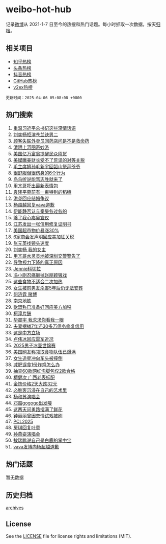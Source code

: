 # weibo-hot-hub

记录[微博](https://www.weibo.com)从 2021-1-7 日至今的热搜和热门话题。每小时抓取一次数据，按天[归档](archives)。

## 相关项目

- [知乎热榜](https://github.com/lonnyzhang423/zhihu-hot-hub)
- [头条热榜](https://github.com/lonnyzhang423/toutiao-hot-hub)
- [抖音热榜](https://github.com/lonnyzhang423/douyin-hot-hub)
- [GitHub热榜](https://github.com/lonnyzhang423/github-hot-hub)
- [v2ex热榜](https://github.com/lonnyzhang423/v2ex-hot-hub)


`更新时间：2025-04-06 05:08:08 +0800`

## 热门搜索

1. [重温习近平总书记这些深情话语](https://m.weibo.cn/search?containerid=100103type%3D1%26t%3D10%26q%3D%23%E9%87%8D%E6%B8%A9%E4%B9%A0%E8%BF%91%E5%B9%B3%E6%80%BB%E4%B9%A6%E8%AE%B0%E8%BF%99%E4%BA%9B%E6%B7%B1%E6%83%85%E8%AF%9D%E8%AF%AD%23&stream_entry_id=51&isnewpage=1&extparam=seat%3D1%26pos%3D0%26cate%3D10103%26q%3D%2523%25E9%2587%258D%25E6%25B8%25A9%25E4%25B9%25A0%25E8%25BF%2591%25E5%25B9%25B3%25E6%2580%25BB%25E4%25B9%25A6%25E8%25AE%25B0%25E8%25BF%2599%25E4%25BA%259B%25E6%25B7%25B1%25E6%2583%2585%25E8%25AF%259D%25E8%25AF%25AD%2523%26dgr%3D0%26filter_type%3Drealtimehot%26stream_entry_id%3D51%26c_type%3D51%26display_time%3D1743887287%26pre_seqid%3D174388728761103400293113)
1. [刘奕畅拒演苍兰诀男二](https://m.weibo.cn/search?containerid=100103type%3D1%26t%3D10%26q%3D%E5%88%98%E5%A5%95%E7%95%85%E6%8B%92%E6%BC%94%E8%8B%8D%E5%85%B0%E8%AF%80%E7%94%B7%E4%BA%8C&stream_entry_id=31&isnewpage=1&extparam=seat%3D1%26pos%3D0%26flag%3D2%26c_type%3D31%26band_rank%3D1%26lcate%3D5001%26cate%3D5001%26q%3D%25E5%2588%2598%25E5%25A5%2595%25E7%2595%2585%25E6%258B%2592%25E6%25BC%2594%25E8%258B%258D%25E5%2585%25B0%25E8%25AF%2580%25E7%2594%25B7%25E4%25BA%258C%26filter_type%3Drealtimehot%26realpos%3D1%26stream_entry_id%3D31%26dgr%3D0%26display_time%3D1743887287%26pre_seqid%3D174388728761103400293113)
1. [顾客失联外卖员回药店问是不是救命药](https://m.weibo.cn/search?containerid=100103type%3D1%26t%3D10%26q%3D%23%E9%A1%BE%E5%AE%A2%E5%A4%B1%E8%81%94%E5%A4%96%E5%8D%96%E5%91%98%E5%9B%9E%E8%8D%AF%E5%BA%97%E9%97%AE%E6%98%AF%E4%B8%8D%E6%98%AF%E6%95%91%E5%91%BD%E8%8D%AF%23&stream_entry_id=31&isnewpage=1&extparam=seat%3D1%26pos%3D1%26flag%3D0%26c_type%3D31%26band_rank%3D2%26lcate%3D5001%26cate%3D5001%26q%3D%2523%25E9%25A1%25BE%25E5%25AE%25A2%25E5%25A4%25B1%25E8%2581%2594%25E5%25A4%2596%25E5%258D%2596%25E5%2591%2598%25E5%259B%259E%25E8%258D%25AF%25E5%25BA%2597%25E9%2597%25AE%25E6%2598%25AF%25E4%25B8%258D%25E6%2598%25AF%25E6%2595%2591%25E5%2591%25BD%25E8%258D%25AF%2523%26filter_type%3Drealtimehot%26realpos%3D2%26stream_entry_id%3D31%26dgr%3D0%26display_time%3D1743887287%26pre_seqid%3D174388728761103400293113)
1. [清明上河图奇妙游](https://m.weibo.cn/search?containerid=100103type%3D1%26t%3D10%26q%3D%23%E6%B8%85%E6%98%8E%E4%B8%8A%E6%B2%B3%E5%9B%BE%E5%A5%87%E5%A6%99%E6%B8%B8%23&stream_entry_id=31&isnewpage=1&extparam=seat%3D1%26pos%3D2%26flag%3D0%26c_type%3D31%26band_rank%3D3%26lcate%3D5001%26cate%3D5001%26q%3D%2523%25E6%25B8%2585%25E6%2598%258E%25E4%25B8%258A%25E6%25B2%25B3%25E5%259B%25BE%25E5%25A5%2587%25E5%25A6%2599%25E6%25B8%25B8%2523%26filter_type%3Drealtimehot%26realpos%3D3%26stream_entry_id%3D31%26dgr%3D0%26display_time%3D1743887287%26pre_seqid%3D174388728761103400293113)
1. [美国亿万富翁提醒民众囤货](https://m.weibo.cn/search?containerid=100103type%3D1%26t%3D10%26q%3D%23%E7%BE%8E%E5%9B%BD%E4%BA%BF%E4%B8%87%E5%AF%8C%E7%BF%81%E6%8F%90%E9%86%92%E6%B0%91%E4%BC%97%E5%9B%A4%E8%B4%A7%23&stream_entry_id=31&isnewpage=1&extparam=seat%3D1%26pos%3D3%26flag%3D0%26c_type%3D31%26band_rank%3D4%26lcate%3D5001%26cate%3D5001%26q%3D%2523%25E7%25BE%258E%25E5%259B%25BD%25E4%25BA%25BF%25E4%25B8%2587%25E5%25AF%258C%25E7%25BF%2581%25E6%258F%2590%25E9%2586%2592%25E6%25B0%2591%25E4%25BC%2597%25E5%259B%25A4%25E8%25B4%25A7%2523%26filter_type%3Drealtimehot%26realpos%3D4%26stream_entry_id%3D31%26dgr%3D0%26display_time%3D1743887287%26pre_seqid%3D174388728761103400293113)
1. [美媒曝美财长受不了荒谬的对等关税](https://m.weibo.cn/search?containerid=100103type%3D1%26t%3D10%26q%3D%23%E7%BE%8E%E5%AA%92%E6%9B%9D%E7%BE%8E%E8%B4%A2%E9%95%BF%E5%8F%97%E4%B8%8D%E4%BA%86%E8%8D%92%E8%B0%AC%E7%9A%84%E5%AF%B9%E7%AD%89%E5%85%B3%E7%A8%8E%23&stream_entry_id=31&isnewpage=1&extparam=seat%3D1%26pos%3D4%26flag%3D0%26c_type%3D31%26band_rank%3D5%26lcate%3D5001%26cate%3D5001%26q%3D%2523%25E7%25BE%258E%25E5%25AA%2592%25E6%259B%259D%25E7%25BE%258E%25E8%25B4%25A2%25E9%2595%25BF%25E5%258F%2597%25E4%25B8%258D%25E4%25BA%2586%25E8%258D%2592%25E8%25B0%25AC%25E7%259A%2584%25E5%25AF%25B9%25E7%25AD%2589%25E5%2585%25B3%25E7%25A8%258E%2523%26filter_type%3Drealtimehot%26realpos%3D5%26stream_entry_id%3D31%26dgr%3D0%26display_time%3D1743887287%26pre_seqid%3D174388728761103400293113)
1. [毛主席嫡孙毛新宇回韶山祭拜爷爷](https://m.weibo.cn/search?containerid=100103type%3D1%26t%3D10%26q%3D%23%E6%AF%9B%E4%B8%BB%E5%B8%AD%E5%AB%A1%E5%AD%99%E6%AF%9B%E6%96%B0%E5%AE%87%E5%9B%9E%E9%9F%B6%E5%B1%B1%E7%A5%AD%E6%8B%9C%E7%88%B7%E7%88%B7%23&stream_entry_id=31&isnewpage=1&extparam=seat%3D1%26pos%3D5%26flag%3D0%26c_type%3D31%26band_rank%3D6%26lcate%3D5001%26cate%3D5001%26q%3D%2523%25E6%25AF%259B%25E4%25B8%25BB%25E5%25B8%25AD%25E5%25AB%25A1%25E5%25AD%2599%25E6%25AF%259B%25E6%2596%25B0%25E5%25AE%2587%25E5%259B%259E%25E9%259F%25B6%25E5%25B1%25B1%25E7%25A5%25AD%25E6%258B%259C%25E7%2588%25B7%25E7%2588%25B7%2523%26filter_type%3Drealtimehot%26realpos%3D6%26stream_entry_id%3D31%26dgr%3D0%26display_time%3D1743887287%26pre_seqid%3D174388728761103400293113)
1. [很舒服但很伤身的6个行为](https://m.weibo.cn/search?containerid=100103type%3D1%26t%3D10%26q%3D%23%E5%BE%88%E8%88%92%E6%9C%8D%E4%BD%86%E5%BE%88%E4%BC%A4%E8%BA%AB%E7%9A%846%E4%B8%AA%E8%A1%8C%E4%B8%BA%23&stream_entry_id=31&isnewpage=1&extparam=seat%3D1%26pos%3D6%26flag%3D0%26c_type%3D31%26band_rank%3D7%26lcate%3D5001%26cate%3D5001%26q%3D%2523%25E5%25BE%2588%25E8%2588%2592%25E6%259C%258D%25E4%25BD%2586%25E5%25BE%2588%25E4%25BC%25A4%25E8%25BA%25AB%25E7%259A%25846%25E4%25B8%25AA%25E8%25A1%258C%25E4%25B8%25BA%2523%26filter_type%3Drealtimehot%26realpos%3D7%26stream_entry_id%3D31%26dgr%3D0%26display_time%3D1743887287%26pre_seqid%3D174388728761103400293113)
1. [鸟鸟听说能骂志胜就来了](https://m.weibo.cn/search?containerid=100103type%3D1%26t%3D10%26q%3D%E9%B8%9F%E9%B8%9F%E5%90%AC%E8%AF%B4%E8%83%BD%E9%AA%82%E5%BF%97%E8%83%9C%E5%B0%B1%E6%9D%A5%E4%BA%86&stream_entry_id=31&isnewpage=1&extparam=seat%3D1%26pos%3D7%26flag%3D0%26c_type%3D31%26band_rank%3D8%26lcate%3D5001%26cate%3D5001%26q%3D%25E9%25B8%259F%25E9%25B8%259F%25E5%2590%25AC%25E8%25AF%25B4%25E8%2583%25BD%25E9%25AA%2582%25E5%25BF%2597%25E8%2583%259C%25E5%25B0%25B1%25E6%259D%25A5%25E4%25BA%2586%26filter_type%3Drealtimehot%26realpos%3D8%26stream_entry_id%3D31%26dgr%3D0%26display_time%3D1743887287%26pre_seqid%3D174388728761103400293113)
1. [甲亢哥吓出最新表情包](https://m.weibo.cn/search?containerid=100103type%3D1%26t%3D10%26q%3D%23%E7%94%B2%E4%BA%A2%E5%93%A5%E5%90%93%E5%87%BA%E6%9C%80%E6%96%B0%E8%A1%A8%E6%83%85%E5%8C%85%23&stream_entry_id=31&isnewpage=1&extparam=seat%3D1%26pos%3D8%26flag%3D0%26c_type%3D31%26band_rank%3D9%26lcate%3D5001%26cate%3D5001%26q%3D%2523%25E7%2594%25B2%25E4%25BA%25A2%25E5%2593%25A5%25E5%2590%2593%25E5%2587%25BA%25E6%259C%2580%25E6%2596%25B0%25E8%25A1%25A8%25E6%2583%2585%25E5%258C%2585%2523%26filter_type%3Drealtimehot%26realpos%3D9%26stream_entry_id%3D31%26dgr%3D0%26display_time%3D1743887287%26pre_seqid%3D174388728761103400293113)
1. [袁隆平墓前有一束特别的稻穗](https://m.weibo.cn/search?containerid=100103type%3D1%26t%3D10%26q%3D%23%E8%A2%81%E9%9A%86%E5%B9%B3%E5%A2%93%E5%89%8D%E6%9C%89%E4%B8%80%E6%9D%9F%E7%89%B9%E5%88%AB%E7%9A%84%E7%A8%BB%E7%A9%97%23&stream_entry_id=31&isnewpage=1&extparam=seat%3D1%26pos%3D9%26flag%3D0%26c_type%3D31%26band_rank%3D10%26lcate%3D5001%26cate%3D5001%26q%3D%2523%25E8%25A2%2581%25E9%259A%2586%25E5%25B9%25B3%25E5%25A2%2593%25E5%2589%258D%25E6%259C%2589%25E4%25B8%2580%25E6%259D%259F%25E7%2589%25B9%25E5%2588%25AB%25E7%259A%2584%25E7%25A8%25BB%25E7%25A9%2597%2523%26filter_type%3Drealtimehot%26realpos%3D10%26stream_entry_id%3D31%26dgr%3D0%26display_time%3D1743887287%26pre_seqid%3D174388728761103400293113)
1. [洪尧回应结婚争议](https://m.weibo.cn/search?containerid=100103type%3D1%26t%3D10%26q%3D%23%E6%B4%AA%E5%B0%A7%E5%9B%9E%E5%BA%94%E7%BB%93%E5%A9%9A%E4%BA%89%E8%AE%AE%23&stream_entry_id=31&isnewpage=1&extparam=seat%3D1%26pos%3D10%26flag%3D2%26c_type%3D31%26band_rank%3D11%26lcate%3D5001%26cate%3D5001%26q%3D%2523%25E6%25B4%25AA%25E5%25B0%25A7%25E5%259B%259E%25E5%25BA%2594%25E7%25BB%2593%25E5%25A9%259A%25E4%25BA%2589%25E8%25AE%25AE%2523%26filter_type%3Drealtimehot%26realpos%3D11%26stream_entry_id%3D31%26dgr%3D0%26display_time%3D1743887287%26pre_seqid%3D174388728761103400293113)
1. [杨超越回复vava道歉](https://m.weibo.cn/search?containerid=100103type%3D1%26t%3D10%26q%3D%23%E6%9D%A8%E8%B6%85%E8%B6%8A%E5%9B%9E%E5%A4%8Dvava%E9%81%93%E6%AD%89%23&stream_entry_id=31&isnewpage=1&extparam=seat%3D1%26pos%3D11%26flag%3D2%26c_type%3D31%26band_rank%3D12%26lcate%3D5001%26cate%3D5001%26q%3D%2523%25E6%259D%25A8%25E8%25B6%2585%25E8%25B6%258A%25E5%259B%259E%25E5%25A4%258Dvava%25E9%2581%2593%25E6%25AD%2589%2523%26filter_type%3Drealtimehot%26realpos%3D12%26stream_entry_id%3D31%26dgr%3D0%26display_time%3D1743887287%26pre_seqid%3D174388728761103400293113)
1. [伊能静否认与秦昊各过各的](https://m.weibo.cn/search?containerid=100103type%3D1%26t%3D10%26q%3D%23%E4%BC%8A%E8%83%BD%E9%9D%99%E5%90%A6%E8%AE%A4%E4%B8%8E%E7%A7%A6%E6%98%8A%E5%90%84%E8%BF%87%E5%90%84%E7%9A%84%23&stream_entry_id=31&isnewpage=1&extparam=seat%3D1%26pos%3D12%26flag%3D2%26c_type%3D31%26band_rank%3D13%26lcate%3D5001%26cate%3D5001%26q%3D%2523%25E4%25BC%258A%25E8%2583%25BD%25E9%259D%2599%25E5%2590%25A6%25E8%25AE%25A4%25E4%25B8%258E%25E7%25A7%25A6%25E6%2598%258A%25E5%2590%2584%25E8%25BF%2587%25E5%2590%2584%25E7%259A%2584%2523%26filter_type%3Drealtimehot%26realpos%3D13%26stream_entry_id%3D31%26dgr%3D0%26display_time%3D1743887287%26pre_seqid%3D174388728761103400293113)
1. [够了我心疼吴宣仪](https://m.weibo.cn/search?containerid=100103type%3D1%26t%3D10%26q%3D%23%E5%A4%9F%E4%BA%86%E6%88%91%E5%BF%83%E7%96%BC%E5%90%B4%E5%AE%A3%E4%BB%AA%23&stream_entry_id=31&isnewpage=1&extparam=seat%3D1%26pos%3D13%26flag%3D0%26c_type%3D31%26band_rank%3D14%26lcate%3D5001%26cate%3D5001%26q%3D%2523%25E5%25A4%259F%25E4%25BA%2586%25E6%2588%2591%25E5%25BF%2583%25E7%2596%25BC%25E5%2590%25B4%25E5%25AE%25A3%25E4%25BB%25AA%2523%26filter_type%3Drealtimehot%26realpos%3D14%26stream_entry_id%3D31%26dgr%3D0%26display_time%3D1743887287%26pre_seqid%3D174388728761103400293113)
1. [江苏发出一张信用修复证明书](https://m.weibo.cn/search?containerid=100103type%3D1%26t%3D10%26q%3D%23%E6%B1%9F%E8%8B%8F%E5%8F%91%E5%87%BA%E4%B8%80%E5%BC%A0%E4%BF%A1%E7%94%A8%E4%BF%AE%E5%A4%8D%E8%AF%81%E6%98%8E%E4%B9%A6%23&stream_entry_id=31&isnewpage=1&extparam=seat%3D1%26pos%3D14%26flag%3D0%26c_type%3D31%26band_rank%3D15%26lcate%3D5001%26cate%3D5001%26q%3D%2523%25E6%25B1%259F%25E8%258B%258F%25E5%258F%2591%25E5%2587%25BA%25E4%25B8%2580%25E5%25BC%25A0%25E4%25BF%25A1%25E7%2594%25A8%25E4%25BF%25AE%25E5%25A4%258D%25E8%25AF%2581%25E6%2598%258E%25E4%25B9%25A6%2523%26filter_type%3Drealtimehot%26realpos%3D15%26stream_entry_id%3D31%26dgr%3D0%26display_time%3D1743887287%26pre_seqid%3D174388728761103400293113)
1. [美国超市物价暴涨30%](https://m.weibo.cn/search?containerid=100103type%3D1%26t%3D10%26q%3D%23%E7%BE%8E%E5%9B%BD%E8%B6%85%E5%B8%82%E7%89%A9%E4%BB%B7%E6%9A%B4%E6%B6%A830%25%23&stream_entry_id=31&isnewpage=1&extparam=seat%3D1%26pos%3D15%26flag%3D0%26c_type%3D31%26band_rank%3D16%26lcate%3D5001%26cate%3D5001%26q%3D%2523%25E7%25BE%258E%25E5%259B%25BD%25E8%25B6%2585%25E5%25B8%2582%25E7%2589%25A9%25E4%25BB%25B7%25E6%259A%25B4%25E6%25B6%25A830%2525%2523%26filter_type%3Drealtimehot%26realpos%3D16%26stream_entry_id%3D31%26dgr%3D0%26display_time%3D1743887287%26pre_seqid%3D174388728761103400293113)
1. [6家商会发声明回应美加征关税](https://m.weibo.cn/search?containerid=100103type%3D1%26t%3D10%26q%3D%236%E5%AE%B6%E5%95%86%E4%BC%9A%E5%8F%91%E5%A3%B0%E6%98%8E%E5%9B%9E%E5%BA%94%E7%BE%8E%E5%8A%A0%E5%BE%81%E5%85%B3%E7%A8%8E%23&stream_entry_id=31&isnewpage=1&extparam=seat%3D1%26pos%3D16%26flag%3D0%26c_type%3D31%26band_rank%3D17%26lcate%3D5001%26cate%3D5001%26q%3D%25236%25E5%25AE%25B6%25E5%2595%2586%25E4%25BC%259A%25E5%258F%2591%25E5%25A3%25B0%25E6%2598%258E%25E5%259B%259E%25E5%25BA%2594%25E7%25BE%258E%25E5%258A%25A0%25E5%25BE%2581%25E5%2585%25B3%25E7%25A8%258E%2523%26filter_type%3Drealtimehot%26realpos%3D17%26stream_entry_id%3D31%26dgr%3D0%26display_time%3D1743887287%26pre_seqid%3D174388728761103400293113)
1. [张元英找镜头速度](https://m.weibo.cn/search?containerid=100103type%3D1%26t%3D10%26q%3D%23%E5%BC%A0%E5%85%83%E8%8B%B1%E6%89%BE%E9%95%9C%E5%A4%B4%E9%80%9F%E5%BA%A6%23&stream_entry_id=31&isnewpage=1&extparam=seat%3D1%26pos%3D17%26flag%3D0%26c_type%3D31%26band_rank%3D18%26lcate%3D5001%26cate%3D5001%26q%3D%2523%25E5%25BC%25A0%25E5%2585%2583%25E8%258B%25B1%25E6%2589%25BE%25E9%2595%259C%25E5%25A4%25B4%25E9%2580%259F%25E5%25BA%25A6%2523%26filter_type%3Drealtimehot%26realpos%3D18%26stream_entry_id%3D31%26dgr%3D0%26display_time%3D1743887287%26pre_seqid%3D174388728761103400293113)
1. [刘奕畅 我的女主](https://m.weibo.cn/search?containerid=100103type%3D1%26t%3D10%26q%3D%E5%88%98%E5%A5%95%E7%95%85+%E6%88%91%E7%9A%84%E5%A5%B3%E4%B8%BB&stream_entry_id=31&isnewpage=1&extparam=seat%3D1%26pos%3D18%26flag%3D0%26c_type%3D31%26band_rank%3D19%26lcate%3D5001%26cate%3D5001%26q%3D%25E5%2588%2598%25E5%25A5%2595%25E7%2595%2585%2520%25E6%2588%2591%25E7%259A%2584%25E5%25A5%25B3%25E4%25B8%25BB%26filter_type%3Drealtimehot%26realpos%3D19%26stream_entry_id%3D31%26dgr%3D0%26display_time%3D1743887287%26pre_seqid%3D174388728761103400293113)
1. [甲亢哥水灵灵地被深圳交警警告了](https://m.weibo.cn/search?containerid=100103type%3D1%26t%3D10%26q%3D%23%E7%94%B2%E4%BA%A2%E5%93%A5%E6%B0%B4%E7%81%B5%E7%81%B5%E5%9C%B0%E8%A2%AB%E6%B7%B1%E5%9C%B3%E4%BA%A4%E8%AD%A6%E8%AD%A6%E5%91%8A%E4%BA%86%23&stream_entry_id=31&isnewpage=1&extparam=seat%3D1%26pos%3D19%26flag%3D0%26c_type%3D31%26band_rank%3D20%26lcate%3D5001%26cate%3D5001%26q%3D%2523%25E7%2594%25B2%25E4%25BA%25A2%25E5%2593%25A5%25E6%25B0%25B4%25E7%2581%25B5%25E7%2581%25B5%25E5%259C%25B0%25E8%25A2%25AB%25E6%25B7%25B1%25E5%259C%25B3%25E4%25BA%25A4%25E8%25AD%25A6%25E8%25AD%25A6%25E5%2591%258A%25E4%25BA%2586%2523%26filter_type%3Drealtimehot%26realpos%3D20%26stream_entry_id%3D31%26dgr%3D0%26display_time%3D1743887287%26pre_seqid%3D174388728761103400293113)
1. [导致视力下降的真正原因](https://m.weibo.cn/search?containerid=100103type%3D1%26t%3D10%26q%3D%E5%AF%BC%E8%87%B4%E8%A7%86%E5%8A%9B%E4%B8%8B%E9%99%8D%E7%9A%84%E7%9C%9F%E6%AD%A3%E5%8E%9F%E5%9B%A0&stream_entry_id=31&isnewpage=1&extparam=seat%3D1%26pos%3D20%26flag%3D0%26c_type%3D31%26band_rank%3D21%26lcate%3D5001%26cate%3D5001%26q%3D%25E5%25AF%25BC%25E8%2587%25B4%25E8%25A7%2586%25E5%258A%259B%25E4%25B8%258B%25E9%2599%258D%25E7%259A%2584%25E7%259C%259F%25E6%25AD%25A3%25E5%258E%259F%25E5%259B%25A0%26filter_type%3Drealtimehot%26realpos%3D21%26stream_entry_id%3D31%26dgr%3D0%26display_time%3D1743887287%26pre_seqid%3D174388728761103400293113)
1. [Jennie科切拉](https://m.weibo.cn/search?containerid=100103type%3D1%26t%3D10%26q%3D%23Jennie%E7%A7%91%E5%88%87%E6%8B%89%23&stream_entry_id=31&isnewpage=1&extparam=seat%3D1%26pos%3D21%26flag%3D0%26c_type%3D31%26band_rank%3D22%26lcate%3D5001%26cate%3D5001%26q%3D%2523Jennie%25E7%25A7%2591%25E5%2588%2587%25E6%258B%2589%2523%26filter_type%3Drealtimehot%26realpos%3D22%26stream_entry_id%3D31%26dgr%3D0%26display_time%3D1743887287%26pre_seqid%3D174388728761103400293113)
1. [冯小刚忍痛删掉赵丽颖狠戏](https://m.weibo.cn/search?containerid=100103type%3D1%26t%3D10%26q%3D%23%E5%86%AF%E5%B0%8F%E5%88%9A%E5%BF%8D%E7%97%9B%E5%88%A0%E6%8E%89%E8%B5%B5%E4%B8%BD%E9%A2%96%E7%8B%A0%E6%88%8F%23&stream_entry_id=31&isnewpage=1&extparam=seat%3D1%26pos%3D22%26flag%3D2%26c_type%3D31%26band_rank%3D23%26lcate%3D5001%26cate%3D5001%26q%3D%2523%25E5%2586%25AF%25E5%25B0%258F%25E5%2588%259A%25E5%25BF%258D%25E7%2597%259B%25E5%2588%25A0%25E6%258E%2589%25E8%25B5%25B5%25E4%25B8%25BD%25E9%25A2%2596%25E7%258B%25A0%25E6%2588%258F%2523%26filter_type%3Drealtimehot%26realpos%3D23%26stream_entry_id%3D31%26dgr%3D0%26display_time%3D1743887287%26pre_seqid%3D174388728761103400293113)
1. [这些食物不适合二次加热](https://m.weibo.cn/search?containerid=100103type%3D1%26t%3D10%26q%3D%23%E8%BF%99%E4%BA%9B%E9%A3%9F%E7%89%A9%E4%B8%8D%E9%80%82%E5%90%88%E4%BA%8C%E6%AC%A1%E5%8A%A0%E7%83%AD%23&stream_entry_id=31&isnewpage=1&extparam=seat%3D1%26pos%3D23%26flag%3D0%26c_type%3D31%26band_rank%3D24%26lcate%3D5001%26cate%3D5001%26q%3D%2523%25E8%25BF%2599%25E4%25BA%259B%25E9%25A3%259F%25E7%2589%25A9%25E4%25B8%258D%25E9%2580%2582%25E5%2590%2588%25E4%25BA%258C%25E6%25AC%25A1%25E5%258A%25A0%25E7%2583%25AD%2523%26filter_type%3Drealtimehot%26realpos%3D24%26stream_entry_id%3D31%26dgr%3D0%26display_time%3D1743887287%26pre_seqid%3D174388728761103400293113)
1. [女生被前男友杀害5年后仍无法安葬](https://m.weibo.cn/search?containerid=100103type%3D1%26t%3D10%26q%3D%23%E5%A5%B3%E7%94%9F%E8%A2%AB%E5%89%8D%E7%94%B7%E5%8F%8B%E6%9D%80%E5%AE%B35%E5%B9%B4%E5%90%8E%E4%BB%8D%E6%97%A0%E6%B3%95%E5%AE%89%E8%91%AC%23&stream_entry_id=31&isnewpage=1&extparam=seat%3D1%26pos%3D24%26flag%3D0%26c_type%3D31%26band_rank%3D25%26lcate%3D5001%26cate%3D5001%26q%3D%2523%25E5%25A5%25B3%25E7%2594%259F%25E8%25A2%25AB%25E5%2589%258D%25E7%2594%25B7%25E5%258F%258B%25E6%259D%2580%25E5%25AE%25B35%25E5%25B9%25B4%25E5%2590%258E%25E4%25BB%258D%25E6%2597%25A0%25E6%25B3%2595%25E5%25AE%2589%25E8%2591%25AC%2523%26filter_type%3Drealtimehot%26realpos%3D25%26stream_entry_id%3D31%26dgr%3D0%26display_time%3D1743887287%26pre_seqid%3D174388728761103400293113)
1. [何济霆 赌博](https://m.weibo.cn/search?containerid=100103type%3D1%26t%3D10%26q%3D%E4%BD%95%E6%B5%8E%E9%9C%86+%E8%B5%8C%E5%8D%9A&stream_entry_id=31&isnewpage=1&extparam=seat%3D1%26pos%3D25%26flag%3D0%26c_type%3D31%26band_rank%3D26%26lcate%3D5001%26cate%3D5001%26q%3D%25E4%25BD%2595%25E6%25B5%258E%25E9%259C%2586%2520%25E8%25B5%258C%25E5%258D%259A%26filter_type%3Drealtimehot%26realpos%3D26%26stream_entry_id%3D31%26dgr%3D0%26display_time%3D1743887287%26pre_seqid%3D174388728761103400293113)
1. [南京地铁](https://m.weibo.cn/search?containerid=100103type%3D1%26t%3D10%26q%3D%E5%8D%97%E4%BA%AC%E5%9C%B0%E9%93%81&stream_entry_id=31&isnewpage=1&extparam=seat%3D1%26pos%3D26%26flag%3D0%26c_type%3D31%26band_rank%3D27%26lcate%3D5001%26cate%3D5001%26q%3D%25E5%258D%2597%25E4%25BA%25AC%25E5%259C%25B0%25E9%2593%2581%26filter_type%3Drealtimehot%26realpos%3D27%26stream_entry_id%3D31%26dgr%3D0%26display_time%3D1743887287%26pre_seqid%3D174388728761103400293113)
1. [欧盟称已准备好回应美方加税](https://m.weibo.cn/search?containerid=100103type%3D1%26t%3D10%26q%3D%23%E6%AC%A7%E7%9B%9F%E7%A7%B0%E5%B7%B2%E5%87%86%E5%A4%87%E5%A5%BD%E5%9B%9E%E5%BA%94%E7%BE%8E%E6%96%B9%E5%8A%A0%E7%A8%8E%23&stream_entry_id=31&isnewpage=1&extparam=seat%3D1%26pos%3D27%26flag%3D0%26c_type%3D31%26band_rank%3D28%26lcate%3D5001%26cate%3D5001%26q%3D%2523%25E6%25AC%25A7%25E7%259B%259F%25E7%25A7%25B0%25E5%25B7%25B2%25E5%2587%2586%25E5%25A4%2587%25E5%25A5%25BD%25E5%259B%259E%25E5%25BA%2594%25E7%25BE%258E%25E6%2596%25B9%25E5%258A%25A0%25E7%25A8%258E%2523%26filter_type%3Drealtimehot%26realpos%3D28%26stream_entry_id%3D31%26dgr%3D0%26display_time%3D1743887287%26pre_seqid%3D174388728761103400293113)
1. [柯淳片酬](https://m.weibo.cn/search?containerid=100103type%3D1%26t%3D10%26q%3D%23%E6%9F%AF%E6%B7%B3%E7%89%87%E9%85%AC%23&stream_entry_id=31&isnewpage=1&extparam=seat%3D1%26pos%3D28%26flag%3D0%26c_type%3D31%26band_rank%3D29%26lcate%3D5001%26cate%3D5001%26q%3D%2523%25E6%259F%25AF%25E6%25B7%25B3%25E7%2589%2587%25E9%2585%25AC%2523%26filter_type%3Drealtimehot%26realpos%3D29%26stream_entry_id%3D31%26dgr%3D0%26display_time%3D1743887287%26pre_seqid%3D174388728761103400293113)
1. [华晨宇 我求求你看我一眼](https://m.weibo.cn/search?containerid=100103type%3D1%26t%3D10%26q%3D%E5%8D%8E%E6%99%A8%E5%AE%87+%E6%88%91%E6%B1%82%E6%B1%82%E4%BD%A0%E7%9C%8B%E6%88%91%E4%B8%80%E7%9C%BC&stream_entry_id=31&isnewpage=1&extparam=seat%3D1%26pos%3D29%26flag%3D0%26c_type%3D31%26band_rank%3D30%26lcate%3D5001%26cate%3D5001%26q%3D%25E5%258D%258E%25E6%2599%25A8%25E5%25AE%2587%2520%25E6%2588%2591%25E6%25B1%2582%25E6%25B1%2582%25E4%25BD%25A0%25E7%259C%258B%25E6%2588%2591%25E4%25B8%2580%25E7%259C%25BC%26filter_type%3Drealtimehot%26realpos%3D30%26stream_entry_id%3D31%26dgr%3D0%26display_time%3D1743887287%26pre_seqid%3D174388728761103400293113)
1. [夫妻摆摊7年还30多万债务修复信用](https://m.weibo.cn/search?containerid=100103type%3D1%26t%3D10%26q%3D%23%E5%A4%AB%E5%A6%BB%E6%91%86%E6%91%8A7%E5%B9%B4%E8%BF%9830%E5%A4%9A%E4%B8%87%E5%80%BA%E5%8A%A1%E4%BF%AE%E5%A4%8D%E4%BF%A1%E7%94%A8%23&stream_entry_id=31&isnewpage=1&extparam=seat%3D1%26pos%3D30%26flag%3D0%26c_type%3D31%26band_rank%3D31%26lcate%3D5001%26cate%3D5001%26q%3D%2523%25E5%25A4%25AB%25E5%25A6%25BB%25E6%2591%2586%25E6%2591%258A7%25E5%25B9%25B4%25E8%25BF%259830%25E5%25A4%259A%25E4%25B8%2587%25E5%2580%25BA%25E5%258A%25A1%25E4%25BF%25AE%25E5%25A4%258D%25E4%25BF%25A1%25E7%2594%25A8%2523%26filter_type%3Drealtimehot%26realpos%3D31%26stream_entry_id%3D31%26dgr%3D0%26display_time%3D1743887287%26pre_seqid%3D174388728761103400293113)
1. [这是中方立场](https://m.weibo.cn/search?containerid=100103type%3D1%26t%3D10%26q%3D%23%E8%BF%99%E6%98%AF%E4%B8%AD%E6%96%B9%E7%AB%8B%E5%9C%BA%23&stream_entry_id=31&isnewpage=1&extparam=seat%3D1%26pos%3D31%26flag%3D0%26c_type%3D31%26band_rank%3D32%26lcate%3D5001%26cate%3D5001%26q%3D%2523%25E8%25BF%2599%25E6%2598%25AF%25E4%25B8%25AD%25E6%2596%25B9%25E7%25AB%258B%25E5%259C%25BA%2523%26filter_type%3Drealtimehot%26realpos%3D32%26stream_entry_id%3D31%26dgr%3D0%26display_time%3D1743887287%26pre_seqid%3D174388728761103400293113)
1. [卢伟冰回应雷军近况](https://m.weibo.cn/search?containerid=100103type%3D1%26t%3D10%26q%3D%23%E5%8D%A2%E4%BC%9F%E5%86%B0%E5%9B%9E%E5%BA%94%E9%9B%B7%E5%86%9B%E8%BF%91%E5%86%B5%23&stream_entry_id=31&isnewpage=1&extparam=seat%3D1%26pos%3D32%26flag%3D0%26c_type%3D31%26band_rank%3D33%26lcate%3D5001%26cate%3D5001%26q%3D%2523%25E5%258D%25A2%25E4%25BC%259F%25E5%2586%25B0%25E5%259B%259E%25E5%25BA%2594%25E9%259B%25B7%25E5%2586%259B%25E8%25BF%2591%25E5%2586%25B5%2523%26filter_type%3Drealtimehot%26realpos%3D33%26stream_entry_id%3D31%26dgr%3D0%26display_time%3D1743887287%26pre_seqid%3D174388728761103400293113)
1. [2025男子冰壶世锦赛](https://m.weibo.cn/search?containerid=100103type%3D1%26t%3D10%26q%3D%232025%E7%94%B7%E5%AD%90%E5%86%B0%E5%A3%B6%E4%B8%96%E9%94%A6%E8%B5%9B%23&stream_entry_id=31&isnewpage=1&extparam=seat%3D1%26pos%3D33%26flag%3D0%26c_type%3D31%26band_rank%3D34%26lcate%3D5001%26cate%3D5001%26q%3D%25232025%25E7%2594%25B7%25E5%25AD%2590%25E5%2586%25B0%25E5%25A3%25B6%25E4%25B8%2596%25E9%2594%25A6%25E8%25B5%259B%2523%26filter_type%3Drealtimehot%26realpos%3D34%26stream_entry_id%3D31%26dgr%3D0%26display_time%3D1743887287%26pre_seqid%3D174388728761103400293113)
1. [美国网友称领取食物队伍已爆满](https://m.weibo.cn/search?containerid=100103type%3D1%26t%3D10%26q%3D%23%E7%BE%8E%E5%9B%BD%E7%BD%91%E5%8F%8B%E7%A7%B0%E9%A2%86%E5%8F%96%E9%A3%9F%E7%89%A9%E9%98%9F%E4%BC%8D%E5%B7%B2%E7%88%86%E6%BB%A1%23&stream_entry_id=31&isnewpage=1&extparam=seat%3D1%26pos%3D34%26flag%3D0%26c_type%3D31%26band_rank%3D35%26lcate%3D5001%26cate%3D5001%26q%3D%2523%25E7%25BE%258E%25E5%259B%25BD%25E7%25BD%2591%25E5%258F%258B%25E7%25A7%25B0%25E9%25A2%2586%25E5%258F%2596%25E9%25A3%259F%25E7%2589%25A9%25E9%2598%259F%25E4%25BC%258D%25E5%25B7%25B2%25E7%2588%2586%25E6%25BB%25A1%2523%26filter_type%3Drealtimehot%26realpos%3D35%26stream_entry_id%3D31%26dgr%3D0%26display_time%3D1743887287%26pre_seqid%3D174388728761103400293113)
1. [女生追星冲向车头被撞倒](https://m.weibo.cn/search?containerid=100103type%3D1%26t%3D10%26q%3D%23%E5%A5%B3%E7%94%9F%E8%BF%BD%E6%98%9F%E5%86%B2%E5%90%91%E8%BD%A6%E5%A4%B4%E8%A2%AB%E6%92%9E%E5%80%92%23&stream_entry_id=31&isnewpage=1&extparam=seat%3D1%26pos%3D35%26flag%3D0%26c_type%3D31%26band_rank%3D36%26lcate%3D5001%26cate%3D5001%26q%3D%2523%25E5%25A5%25B3%25E7%2594%259F%25E8%25BF%25BD%25E6%2598%259F%25E5%2586%25B2%25E5%2590%2591%25E8%25BD%25A6%25E5%25A4%25B4%25E8%25A2%25AB%25E6%2592%259E%25E5%2580%2592%2523%26filter_type%3Drealtimehot%26realpos%3D36%26stream_entry_id%3D31%26dgr%3D0%26display_time%3D1743887287%26pre_seqid%3D174388728761103400293113)
1. [减肥误食1份炸鸡怎么办](https://m.weibo.cn/search?containerid=100103type%3D1%26t%3D10%26q%3D%23%E5%87%8F%E8%82%A5%E8%AF%AF%E9%A3%9F1%E4%BB%BD%E7%82%B8%E9%B8%A1%E6%80%8E%E4%B9%88%E5%8A%9E%23&stream_entry_id=31&isnewpage=1&extparam=seat%3D1%26pos%3D36%26flag%3D0%26c_type%3D31%26band_rank%3D37%26lcate%3D5001%26cate%3D5001%26q%3D%2523%25E5%2587%258F%25E8%2582%25A5%25E8%25AF%25AF%25E9%25A3%259F1%25E4%25BB%25BD%25E7%2582%25B8%25E9%25B8%25A1%25E6%2580%258E%25E4%25B9%2588%25E5%258A%259E%2523%26filter_type%3Drealtimehot%26realpos%3D37%26stream_entry_id%3D31%26dgr%3D0%26display_time%3D1743887287%26pre_seqid%3D174388728761103400293113)
1. [抽查60款网红泡脚包仅2款合格](https://m.weibo.cn/search?containerid=100103type%3D1%26t%3D10%26q%3D%23%E6%8A%BD%E6%9F%A560%E6%AC%BE%E7%BD%91%E7%BA%A2%E6%B3%A1%E8%84%9A%E5%8C%85%E4%BB%852%E6%AC%BE%E5%90%88%E6%A0%BC%23&stream_entry_id=31&isnewpage=1&extparam=seat%3D1%26pos%3D37%26flag%3D0%26c_type%3D31%26band_rank%3D38%26lcate%3D5001%26cate%3D5001%26q%3D%2523%25E6%258A%25BD%25E6%259F%25A560%25E6%25AC%25BE%25E7%25BD%2591%25E7%25BA%25A2%25E6%25B3%25A1%25E8%2584%259A%25E5%258C%2585%25E4%25BB%25852%25E6%25AC%25BE%25E5%2590%2588%25E6%25A0%25BC%2523%26filter_type%3Drealtimehot%26realpos%3D38%26stream_entry_id%3D31%26dgr%3D0%26display_time%3D1743887287%26pre_seqid%3D174388728761103400293113)
1. [檀健次 广西老表标配](https://m.weibo.cn/search?containerid=100103type%3D1%26t%3D10%26q%3D%E6%AA%80%E5%81%A5%E6%AC%A1+%E5%B9%BF%E8%A5%BF%E8%80%81%E8%A1%A8%E6%A0%87%E9%85%8D&stream_entry_id=31&isnewpage=1&extparam=seat%3D1%26pos%3D38%26flag%3D0%26c_type%3D31%26band_rank%3D39%26lcate%3D5001%26cate%3D5001%26q%3D%25E6%25AA%2580%25E5%2581%25A5%25E6%25AC%25A1%2520%25E5%25B9%25BF%25E8%25A5%25BF%25E8%2580%2581%25E8%25A1%25A8%25E6%25A0%2587%25E9%2585%258D%26filter_type%3Drealtimehot%26realpos%3D39%26stream_entry_id%3D31%26dgr%3D0%26display_time%3D1743887287%26pre_seqid%3D174388728761103400293113)
1. [金饰价格2天大跌32元](https://m.weibo.cn/search?containerid=100103type%3D1%26t%3D10%26q%3D%23%E9%87%91%E9%A5%B0%E4%BB%B7%E6%A0%BC2%E5%A4%A9%E5%A4%A7%E8%B7%8C32%E5%85%83%23&stream_entry_id=31&isnewpage=1&extparam=seat%3D1%26pos%3D39%26flag%3D1%26c_type%3D31%26band_rank%3D40%26lcate%3D5001%26cate%3D5001%26q%3D%2523%25E9%2587%2591%25E9%25A5%25B0%25E4%25BB%25B7%25E6%25A0%25BC2%25E5%25A4%25A9%25E5%25A4%25A7%25E8%25B7%258C32%25E5%2585%2583%2523%26filter_type%3Drealtimehot%26realpos%3D40%26stream_entry_id%3D31%26dgr%3D0%26display_time%3D1743887287%26pre_seqid%3D174388728761103400293113)
1. [必胜客沉浸在自己的艺术里](https://m.weibo.cn/search?containerid=100103type%3D1%26t%3D10%26q%3D%E5%BF%85%E8%83%9C%E5%AE%A2%E6%B2%89%E6%B5%B8%E5%9C%A8%E8%87%AA%E5%B7%B1%E7%9A%84%E8%89%BA%E6%9C%AF%E9%87%8C&stream_entry_id=31&isnewpage=1&extparam=seat%3D1%26pos%3D40%26flag%3D0%26c_type%3D31%26band_rank%3D41%26lcate%3D5001%26cate%3D5001%26q%3D%25E5%25BF%2585%25E8%2583%259C%25E5%25AE%25A2%25E6%25B2%2589%25E6%25B5%25B8%25E5%259C%25A8%25E8%2587%25AA%25E5%25B7%25B1%25E7%259A%2584%25E8%2589%25BA%25E6%259C%25AF%25E9%2587%258C%26filter_type%3Drealtimehot%26realpos%3D41%26stream_entry_id%3D31%26dgr%3D0%26display_time%3D1743887287%26pre_seqid%3D174388728761103400293113)
1. [杨和苏演唱会](https://m.weibo.cn/search?containerid=100103type%3D1%26t%3D10%26q%3D%E6%9D%A8%E5%92%8C%E8%8B%8F%E6%BC%94%E5%94%B1%E4%BC%9A&stream_entry_id=31&isnewpage=1&extparam=seat%3D1%26pos%3D41%26flag%3D0%26c_type%3D31%26band_rank%3D42%26lcate%3D5001%26cate%3D5001%26q%3D%25E6%259D%25A8%25E5%2592%258C%25E8%258B%258F%25E6%25BC%2594%25E5%2594%25B1%25E4%25BC%259A%26filter_type%3Drealtimehot%26realpos%3D42%26stream_entry_id%3D31%26dgr%3D0%26display_time%3D1743887287%26pre_seqid%3D174388728761103400293113)
1. [邓超gogogo出发喽](https://m.weibo.cn/search?containerid=100103type%3D1%26t%3D10%26q%3D%23%E9%82%93%E8%B6%85gogogo%E5%87%BA%E5%8F%91%E5%96%BD%23&stream_entry_id=31&isnewpage=1&extparam=seat%3D1%26pos%3D42%26flag%3D0%26c_type%3D31%26band_rank%3D43%26lcate%3D5001%26cate%3D5001%26q%3D%2523%25E9%2582%2593%25E8%25B6%2585gogogo%25E5%2587%25BA%25E5%258F%2591%25E5%2596%25BD%2523%26filter_type%3Drealtimehot%26realpos%3D43%26stream_entry_id%3D31%26dgr%3D0%26display_time%3D1743887287%26pre_seqid%3D174388728761103400293113)
1. [这两天问勇路摆满了鲜花](https://m.weibo.cn/search?containerid=100103type%3D1%26t%3D10%26q%3D%23%E8%BF%99%E4%B8%A4%E5%A4%A9%E9%97%AE%E5%8B%87%E8%B7%AF%E6%91%86%E6%BB%A1%E4%BA%86%E9%B2%9C%E8%8A%B1%23&stream_entry_id=31&isnewpage=1&extparam=seat%3D1%26pos%3D43%26flag%3D1%26c_type%3D31%26band_rank%3D44%26lcate%3D5001%26cate%3D5001%26q%3D%2523%25E8%25BF%2599%25E4%25B8%25A4%25E5%25A4%25A9%25E9%2597%25AE%25E5%258B%2587%25E8%25B7%25AF%25E6%2591%2586%25E6%25BB%25A1%25E4%25BA%2586%25E9%25B2%259C%25E8%258A%25B1%2523%26filter_type%3Drealtimehot%26realpos%3D44%26stream_entry_id%3D31%26dgr%3D0%26display_time%3D1743887287%26pre_seqid%3D174388728761103400293113)
1. [钟丽丽曾因恋情试戏被刷](https://m.weibo.cn/search?containerid=100103type%3D1%26t%3D10%26q%3D%23%E9%92%9F%E4%B8%BD%E4%B8%BD%E6%9B%BE%E5%9B%A0%E6%81%8B%E6%83%85%E8%AF%95%E6%88%8F%E8%A2%AB%E5%88%B7%23&stream_entry_id=31&isnewpage=1&extparam=seat%3D1%26pos%3D44%26flag%3D0%26c_type%3D31%26band_rank%3D45%26lcate%3D5001%26cate%3D5001%26q%3D%2523%25E9%2592%259F%25E4%25B8%25BD%25E4%25B8%25BD%25E6%259B%25BE%25E5%259B%25A0%25E6%2581%258B%25E6%2583%2585%25E8%25AF%2595%25E6%2588%258F%25E8%25A2%25AB%25E5%2588%25B7%2523%26filter_type%3Drealtimehot%26realpos%3D45%26stream_entry_id%3D31%26dgr%3D0%26display_time%3D1743887287%26pre_seqid%3D174388728761103400293113)
1. [PCL2025](https://m.weibo.cn/search?containerid=100103type%3D1%26t%3D10%26q%3DPCL2025&stream_entry_id=31&isnewpage=1&extparam=seat%3D1%26pos%3D45%26flag%3D0%26c_type%3D31%26band_rank%3D46%26lcate%3D5001%26cate%3D5001%26q%3DPCL2025%26filter_type%3Drealtimehot%26realpos%3D46%26stream_entry_id%3D31%26dgr%3D0%26display_time%3D1743887287%26pre_seqid%3D174388728761103400293113)
1. [房琪回复叶童](https://m.weibo.cn/search?containerid=100103type%3D1%26t%3D10%26q%3D%23%E6%88%BF%E7%90%AA%E5%9B%9E%E5%A4%8D%E5%8F%B6%E7%AB%A5%23&stream_entry_id=31&isnewpage=1&extparam=seat%3D1%26pos%3D46%26flag%3D0%26c_type%3D31%26band_rank%3D47%26lcate%3D5001%26cate%3D5001%26q%3D%2523%25E6%2588%25BF%25E7%2590%25AA%25E5%259B%259E%25E5%25A4%258D%25E5%258F%25B6%25E7%25AB%25A5%2523%26filter_type%3Drealtimehot%26realpos%3D47%26stream_entry_id%3D31%26dgr%3D0%26display_time%3D1743887287%26pre_seqid%3D174388728761103400293113)
1. [孙燕姿演唱会](https://m.weibo.cn/search?containerid=100103type%3D1%26t%3D10%26q%3D%E5%AD%99%E7%87%95%E5%A7%BF%E6%BC%94%E5%94%B1%E4%BC%9A&stream_entry_id=31&isnewpage=1&extparam=seat%3D1%26pos%3D47%26flag%3D0%26c_type%3D31%26band_rank%3D48%26lcate%3D5001%26cate%3D5001%26q%3D%25E5%25AD%2599%25E7%2587%2595%25E5%25A7%25BF%25E6%25BC%2594%25E5%2594%25B1%25E4%25BC%259A%26filter_type%3Drealtimehot%26realpos%3D48%26stream_entry_id%3D31%26dgr%3D0%26display_time%3D1743887287%26pre_seqid%3D174388728761103400293113)
1. [敖瑞鹏说自己是白鹿的掌中宝](https://m.weibo.cn/search?containerid=100103type%3D1%26t%3D10%26q%3D%23%E6%95%96%E7%91%9E%E9%B9%8F%E8%AF%B4%E8%87%AA%E5%B7%B1%E6%98%AF%E7%99%BD%E9%B9%BF%E7%9A%84%E6%8E%8C%E4%B8%AD%E5%AE%9D%23&stream_entry_id=31&isnewpage=1&extparam=seat%3D1%26pos%3D48%26flag%3D0%26c_type%3D31%26band_rank%3D49%26lcate%3D5001%26cate%3D5001%26q%3D%2523%25E6%2595%2596%25E7%2591%259E%25E9%25B9%258F%25E8%25AF%25B4%25E8%2587%25AA%25E5%25B7%25B1%25E6%2598%25AF%25E7%2599%25BD%25E9%25B9%25BF%25E7%259A%2584%25E6%258E%258C%25E4%25B8%25AD%25E5%25AE%259D%2523%26filter_type%3Drealtimehot%26realpos%3D49%26stream_entry_id%3D31%26dgr%3D0%26display_time%3D1743887287%26pre_seqid%3D174388728761103400293113)
1. [vava发博向杨超越道歉](https://m.weibo.cn/search?containerid=100103type%3D1%26t%3D10%26q%3D%23vava%E5%8F%91%E5%8D%9A%E5%90%91%E6%9D%A8%E8%B6%85%E8%B6%8A%E9%81%93%E6%AD%89%23&stream_entry_id=31&isnewpage=1&extparam=seat%3D1%26pos%3D49%26flag%3D0%26c_type%3D31%26band_rank%3D50%26lcate%3D5001%26cate%3D5001%26q%3D%2523vava%25E5%258F%2591%25E5%258D%259A%25E5%2590%2591%25E6%259D%25A8%25E8%25B6%2585%25E8%25B6%258A%25E9%2581%2593%25E6%25AD%2589%2523%26filter_type%3Drealtimehot%26realpos%3D50%26stream_entry_id%3D31%26dgr%3D0%26display_time%3D1743887287%26pre_seqid%3D174388728761103400293113)

## 热门话题

暂无数据

## 历史归档

[archives](archives)

## License

See the [LICENSE](LICENSE) file for license rights and limitations (MIT).
